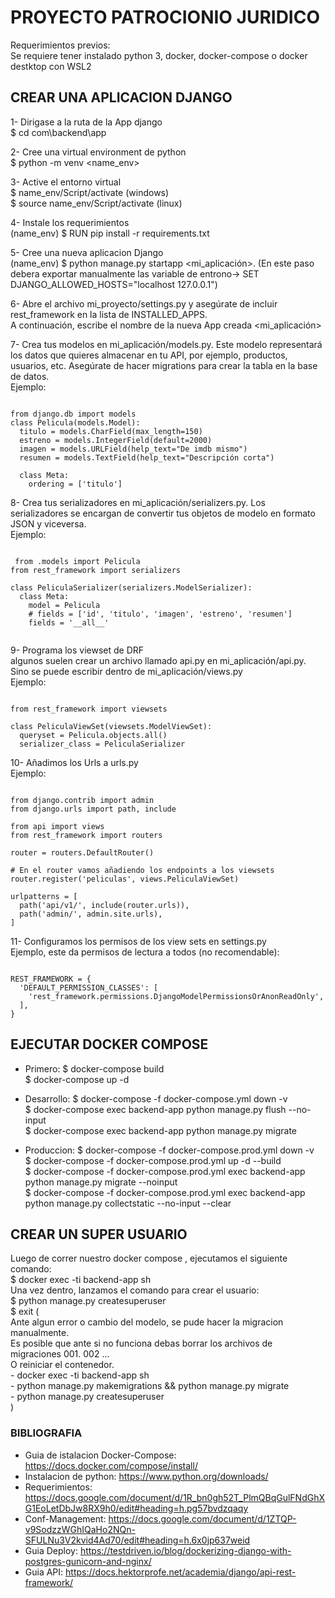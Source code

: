 # PROYECTO PATROCIONIO JURIDICO 
 Requerimientos previos: <br />
 Se requiere tener instalado python 3, docker, docker-compose o docker destktop con WSL2 

## CREAR UNA APLICACION DJANGO 
1- Dirigase a la ruta de la App django<br />
$ cd com\backend\app

2- Cree una virtual environment de python<br />
$ python -m venv <name_env> 


3- Active el entorno virtual<br />
$ name_env/Script/activate (windows) <br />
$ source name_env/Script/activate (linux)


4- Instale los requerimientos<br />
(name_env) $ RUN pip install -r requirements.txt


5- Cree una nueva aplicacion Django<br />
(name_env) $ python manage.py startapp <mi_aplicación>.
(En este paso debera exportar manualmente las variable de entrono-> SET DJANGO_ALLOWED_HOSTS="localhost 127.0.0.1")


6- Abre el archivo mi_proyecto/settings.py y asegúrate de incluir rest_framework en la lista de INSTALLED_APPS. <br />
A continuación, escribe el nombre de la nueva App creada <mi_aplicación>


7- Crea tus modelos en mi_aplicación/models.py. Este modelo representará los datos que quieres almacenar en tu API, por ejemplo, productos, usuarios, etc. Asegúrate de hacer migrations para crear la tabla en la base de datos. <br />
Ejemplo:
<pre><code>
from django.db import models
class Pelicula(models.Model):
  titulo = models.CharField(max_length=150)
  estreno = models.IntegerField(default=2000)
  imagen = models.URLField(help_text="De imdb mismo")
  resumen = models.TextField(help_text="Descripción corta")

  class Meta:
    ordering = ['titulo']
</code></pre>


8- Crea tus serializadores en mi_aplicación/serializers.py. Los serializadores se encargan de convertir tus objetos de modelo en formato JSON y viceversa. <br />
Ejemplo:
<pre><code>
 from .models import Pelicula
from rest_framework import serializers

class PeliculaSerializer(serializers.ModelSerializer):
  class Meta:
    model = Pelicula
    # fields = ['id', 'titulo', 'imagen', 'estreno', 'resumen']
    fields = '__all__'
 
</code></pre>


9- Programa los viewset de DRF  <br />
algunos suelen crear un archivo llamado api.py en mi_aplicación/api.py.  <br />
Sino se puede escribir dentro de mi_aplicación/views.py <br />
Ejemplo:
<pre><code>
from rest_framework import viewsets

class PeliculaViewSet(viewsets.ModelViewSet):
  queryset = Pelicula.objects.all()
  serializer_class = PeliculaSerializer
</code></pre>
 

10- Añadimos los Urls a urls.py <br />
Ejemplo:
<pre><code>
from django.contrib import admin
from django.urls import path, include

from api import views
from rest_framework import routers

router = routers.DefaultRouter()

# En el router vamos añadiendo los endpoints a los viewsets
router.register('peliculas', views.PeliculaViewSet)

urlpatterns = [
  path('api/v1/', include(router.urls)),
  path('admin/', admin.site.urls),
]
</code></pre>


11- Configuramos los permisos de los view sets en settings.py <br />
Ejemplo, este da permisos de lectura a todos (no recomendable):
<pre><code> 
REST_FRAMEWORK = {
  'DEFAULT_PERMISSION_CLASSES': [                     
    'rest_framework.permissions.DjangoModelPermissionsOrAnonReadOnly',
  ],
}
</code></pre>



## EJECUTAR DOCKER COMPOSE 
- Primero:
$ docker-compose build  <br />
$ docker-compose up -d

- Desarrollo:
$ docker-compose -f docker-compose.yml down -v <br />
$ docker-compose exec backend-app python manage.py flush --no-input <br />
$ docker-compose exec backend-app python manage.py migrate

- Produccion:
$ docker-compose -f docker-compose.prod.yml down -v <br />
$ docker-compose -f docker-compose.prod.yml up -d --build <br />
$ docker-compose -f docker-compose.prod.yml exec backend-app python manage.py migrate --noinput <br />
$ docker-compose -f docker-compose.prod.yml exec backend-app python manage.py collectstatic --no-input --clear


## CREAR UN SUPER USUARIO
Luego de correr nuestro docker compose , ejecutamos el siguiente comando: <br />
$ docker exec -ti backend-app sh <br />
Una vez dentro, lanzamos el comando para crear el usuario: <br />
$ python manage.py createsuperuser <br />
$ exit
( <br />
        Ante algun error o cambio del modelo, se pude hacer la migracion manualmente. <br />
        Es posible que ante si no funciona debas borrar los archivos de migraciones 001. 002 ... <br />
        O reiniciar el contenedor. <br />
    - docker exec -ti backend-app sh <br />
    - python manage.py makemigrations && python manage.py migrate <br />
    - python manage.py createsuperuser <br />
)



### BIBLIOGRAFIA
- Guia de istalacion Docker-Compose: https://docs.docker.com/compose/install/
- Instalacion de python: https://www.python.org/downloads/
- Requerimientos: https://docs.google.com/document/d/1R_bn0gh52T_PlmQBqGulFNdGhXG1EoLetDbJw8RX9h0/edit#heading=h.pg57bvdzqaqy
- Conf-Management: https://docs.google.com/document/d/1ZTQP-v9SodzzWGhIQaHo2NQn-SFULNu3V2kvid4Ad70/edit#heading=h.6x0jp637weid
- Guia Deploy: https://testdriven.io/blog/dockerizing-django-with-postgres-gunicorn-and-nginx/
- Guia API: https://docs.hektorprofe.net/academia/django/api-rest-framework/
